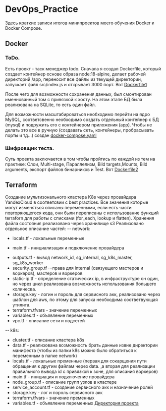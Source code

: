 # DevOps_Practice
Здесь краткие записи итогов минипроектов моего обучения Docker и Docker Compose. 

## Docker

### ToDo.
Есть проект - таск менеджер todo. Сначала я создал Dockerfile, который создает контейнер основе образа node:18-alpine, делает рабочей директорий /app, переносит все файлы из текущей директории, запускает файл src/index.js и открывает 3000 порт. Вот [Dockerfile1](https://github.com/VladimirSemchishin/MyDocker/blob/main/Dockerfile1 "Ссылка на Dockerfile1")

После чего для возможности сохранения данных, был смонтирован именнованный том с привязкой к хосту. На этом этапе БД была реализована на SQLite, то есть один файл.

Для возможности масштабироваться необходимо перейти на ядро MySQL, соответсвенно необходимо создать отдельный контейнер с БД (mysql) и подружить его с контейнером приложения (app). Чтобы не делать это все в ручную (создавать сеть, контейнеры, пробрасывать порты и тд...) создан [docker-compose.yaml](https://github.com/VladimirSemchishin/MyDocker/blob/main/docker-compose.yaml "Ссылка на docker-compose.yaml") 

### Шифровщик теста.
Суть проекта заключается в том чтобы пройтись по каждой из тем на практике: Слои, Multi-stage, Параллелизм, Bild targets,Mounts, Bild arguments, экспорт файлов бинарников и Test. Вот [Dockerfile2](https://github.com/VladimirSemchishin/MyDocker/blob/main/Dockerfile2 "Ссылка на Dockerfile2")


## Terraform
Создание мультизонального кластера K8s через провайдера YandexCloud в соответсвии с best practices. Все значения которые могут изменяться описаны переменными, если есть части повторяющегося кода, они были переписаны с использование функций terraforn для работы с списками (for_each, lookup и flatten). Хранения файла состояния реализовано через хранилище s3
Реализовано отдельное описание частей:
-- network:  
+ locals.tf          - локальные переменные
- main.tf            - инициализация и подключение провайдера
* outputs.tf         - вывод network_id, sg_internal, sg_k8s_master, sg_k8s_worker
* security_group.tf ⋅⋅⋅права для internal (связуещего мастеров и воркеров), мастеров и воркеров
* static-ip.tf      - определение статических ip, в инфраструктуре он один, но через цикл реализована возможность использования большего количесва.
* storage.key       - логин и пороль для сервисного акк, реализовано через шаблон для aws, по этому для запуска необходима соответвующая утилита.
* terraform.tfvars  - значение переменных
* variables.tf      - объявление переменных
* vpc.tf            - описание сети и подсетей 

-- k8s:     
* cluster.tf         - описание кластера k8s
* data.tf            - реализована возможность брать данные извне директории манифеста (чтобы из папки k8s можно было обратиться к переменным в папке network)
* locals.tf          - локальные пременные (первая для сокарщения пути обращения к другим файлам через data. ,а вторая для реализации правильного вывода id с привязкой к зоне, для описания воркеров)
* main.tf            - инициация и подключение провайдера
* node_group.tf      - описание групп узлов в кластере
* service_account.tf - создание сервисного акк и назначение ролей
* storage.key        - лог и пороль сервисного акк
* terraform.tfvars   - значение пременных
* variables.tf       - объявление переменных
[Директория проекта](https://github.com/VladimirSemchishin/DevOps_Practice/tree/main/Terraform_start/learn-terraform-yandex-cloud-bestpractices "Ссылка на директорию этого проекта")
